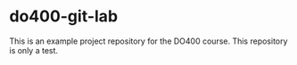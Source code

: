 # do400-git-lab
This is an example project repository for the DO400 course.
This repository is only a test.

